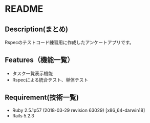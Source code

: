 # README  

## Description(まとめ)  
Rspecのテストコード練習用に作成したアンケートアプリです。  


## Features（機能一覧）  
* タスク一覧表示機能
* Rspecによる統合テスト、単体テスト


## Requirement(技術一覧)
* Ruby 2.5.1p57 (2018-03-29 revision 63029) [x86_64-darwin18]
* Rails 5.2.3
